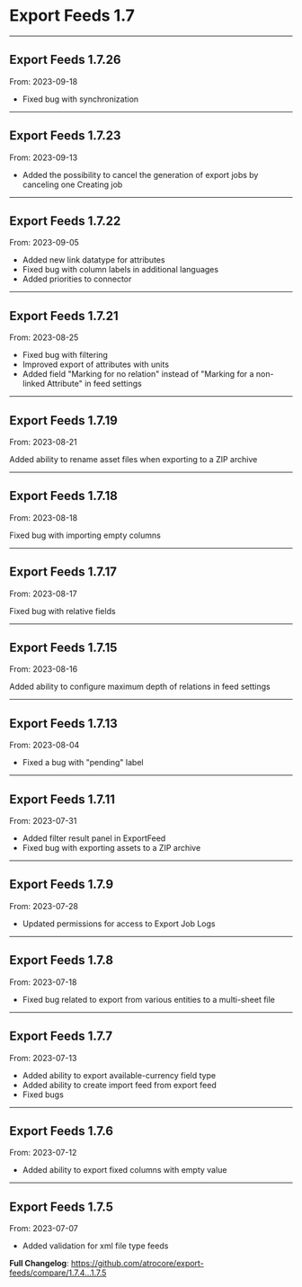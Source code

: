 # Export Feeds 1.7


---

## Export Feeds 1.7.26
From: 2023-09-18

* Fixed bug with synchronization

---

## Export Feeds 1.7.23
From: 2023-09-13

* Added the possibility to cancel the generation of export jobs by canceling one Creating job

---

## Export Feeds 1.7.22
From: 2023-09-05

* Added new link datatype for attributes 
* Fixed bug with column labels in additional languages
* Added priorities to connector

---

## Export Feeds 1.7.21
From: 2023-08-25

* Fixed bug with filtering 
* Improved export of attributes with units
* Added field  "Marking for no relation" instead of "Marking for a non-linked Attribute" in feed settings

---

## Export Feeds 1.7.19
From: 2023-08-21

Added ability to rename asset files when exporting to a ZIP archive

---

## Export Feeds 1.7.18
From: 2023-08-18

Fixed bug with importing empty columns

---

## Export Feeds 1.7.17
From: 2023-08-17

Fixed bug with relative fields

---

## Export Feeds 1.7.15
From: 2023-08-16

Added ability to configure maximum depth of relations in feed settings 

---

## Export Feeds 1.7.13
From: 2023-08-04

* Fixed a bug with "pending" label

---

## Export Feeds 1.7.11
From: 2023-07-31

* Added filter result panel in ExportFeed
* Fixed bug with exporting assets to a ZIP archive

---

## Export Feeds 1.7.9
From: 2023-07-28

* Updated permissions for access to Export Job Logs

---

## Export Feeds 1.7.8
From: 2023-07-18

* Fixed bug related to export from various entities to a multi-sheet file

---

## Export Feeds 1.7.7
From: 2023-07-13

* Added ability to export available-currency field type
* Added ability to create import feed from export feed
* Fixed bugs

---

## Export Feeds 1.7.6
From: 2023-07-12

* Added ability to export fixed columns with empty value

---

## Export Feeds 1.7.5
From: 2023-07-07

* Added validation for xml file type feeds


**Full Changelog**: https://github.com/atrocore/export-feeds/compare/1.7.4...1.7.5
